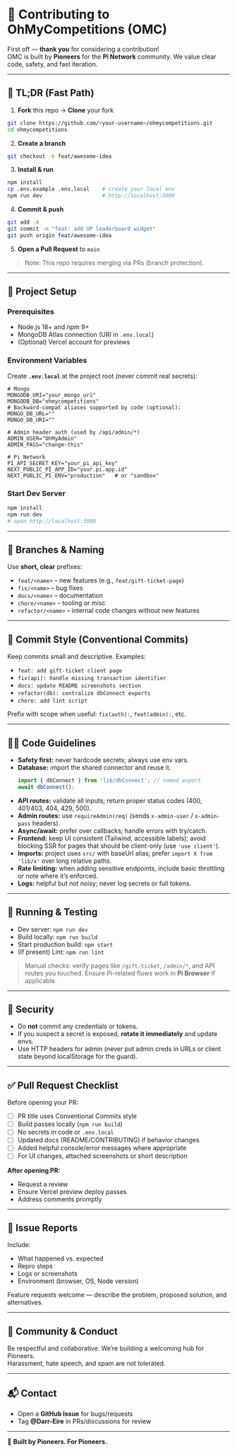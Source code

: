 # 🤝 Contributing to OhMyCompetitions (OMC)

First off — **thank you** for considering a contribution!  
OMC is built by **Pioneers** for the **Pi Network** community. We value clear code, safety, and fast iteration.

---

## 📌 TL;DR (Fast Path)
1) **Fork** this repo → **Clone** your fork
```bash
git clone https://github.com/<your-username>/ohmycompetitions.git
cd ohmycompetitions
```
2) **Create a branch**
```bash
git checkout -b feat/awesome-idea
```
3) **Install & run**
```bash
npm install
cp .env.example .env.local    # create your local env
npm run dev                   # http://localhost:3000
```
4) **Commit & push**
```bash
git add -A
git commit -m "feat: add XP leaderboard widget"
git push origin feat/awesome-idea
```
5) **Open a Pull Request** to `main`  

> Note: This repo requires merging via PRs (branch protection).

---

## 🧱 Project Setup

### Prerequisites
- Node.js 18+ and npm 9+
- MongoDB Atlas connection (URI in `.env.local`)
- (Optional) Vercel account for previews

### Environment Variables
Create **`.env.local`** at the project root (never commit real secrets):
```env
# Mongo
MONGODB_URI="your_mongo_uri"
MONGODB_DB="ohmycompetitions"
# Backward-compat aliases supported by code (optional):
MONGO_DB_URL=""
MONGO_DB_URI=""

# Admin header auth (used by /api/admin/*)
ADMIN_USER="OhMyAdmin"
ADMIN_PASS="change-this"

# Pi Network
PI_API_SECRET_KEY="your_pi_api_key"
NEXT_PUBLIC_PI_APP_ID="your.pi.app.id"
NEXT_PUBLIC_PI_ENV="production"   # or "sandbox"
```

### Start Dev Server
```bash
npm install
npm run dev
# open http://localhost:3000
```

---

## 🌳 Branches & Naming
Use **short, clear** prefixes:
- `feat/<name>` – new features (e.g., `feat/gift-ticket-page`)
- `fix/<name>` – bug fixes
- `docs/<name>` – documentation
- `chore/<name>` – tooling or misc
- `refactor/<name>` – internal code changes without new features

---

## 📝 Commit Style (Conventional Commits)
Keep commits small and descriptive. Examples:
- `feat: add gift-ticket client page`
- `fix(api): handle missing transaction identifier`
- `docs: update README screenshots section`
- `refactor(db): centralize dbConnect exports`
- `chore: add lint script`

Prefix with scope when useful: `fix(auth):`, `feat(admin):`, etc.

---

## 🧑‍💻 Code Guidelines
- **Safety first:** never hardcode secrets; always use env vars.
- **Database:** import the shared connector and reuse it.
  ```js
  import { dbConnect } from 'lib/dbConnect'; // named export
  await dbConnect();
  ```
- **API routes:** validate all inputs; return proper status codes (400, 401/403, 404, 429, 500).
- **Admin routes:** use `requireAdmin(req)` (sends `x-admin-user` / `x-admin-pass` headers).
- **Async/await:** prefer over callbacks; handle errors with try/catch.
- **Frontend:** keep UI consistent (Tailwind, accessible labels); avoid blocking SSR for pages that should be client-only (use `'use client'`).
- **Imports:** project uses `src/` with baseUrl alias; prefer `import X from 'lib/x'` over long relative paths.
- **Rate limiting:** when adding sensitive endpoints, include basic throttling or note where it’s enforced.
- **Logs:** helpful but not noisy; never log secrets or full tokens.

---

## 🧪 Running & Testing
- Dev server: `npm run dev`
- Build locally: `npm run build`
- Start production build: `npm start`
- (If present) Lint: `npm run lint`

> Manual checks: verify pages like `/gift-ticket`, `/admin/*`, and API routes you touched. Ensure Pi-related flows work in **Pi Browser** if applicable.

---

## 🔐 Security
- Do **not** commit any credentials or tokens.
- If you suspect a secret is exposed, **rotate it immediately** and update envs.
- Use HTTP headers for admin (never put admin creds in URLs or client state beyond localStorage for the guard).

---

## ✅ Pull Request Checklist
Before opening your PR:
- [ ] PR title uses Conventional Commits style
- [ ] Build passes locally (`npm run build`)
- [ ] No secrets in code or `.env.local`
- [ ] Updated docs (README/CONTRIBUTING) if behavior changes
- [ ] Added helpful console/error messages where appropriate
- [ ] For UI changes, attached screenshots or short description

**After opening PR:**
- Request a review
- Ensure Vercel preview deploy passes
- Address comments promptly

---

## 🧭 Issue Reports
Include:
- What happened vs. expected
- Repro steps
- Logs or screenshots
- Environment (browser, OS, Node version)

Feature requests welcome — describe the problem, proposed solution, and alternatives.

---

## 🤝 Community & Conduct
Be respectful and collaborative. We’re building a welcoming hub for Pioneers.  
Harassment, hate speech, and spam are not tolerated.

---

## 📬 Contact
- Open a **GitHub Issue** for bugs/requests
- Tag **@Darr-Eire** in PRs/discussions for review

---

💜 **Built by Pioneers. For Pioneers.**
